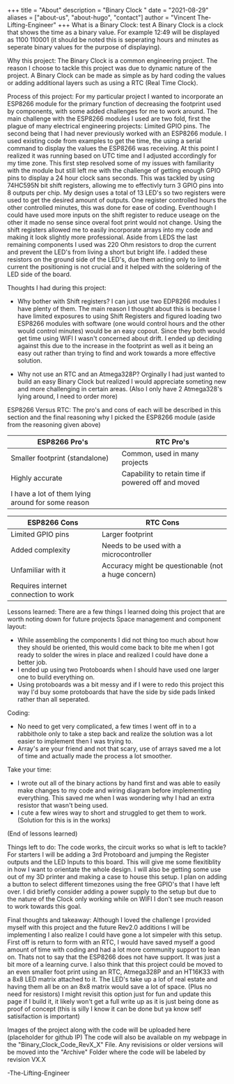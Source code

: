 +++
title = "About"
description = "Binary Clock "
date = "2021-08-29"
aliases = ["about-us", "about-hugo", "contact"]
author = "Vincent The-Lifting-Engineer"
+++
What is a Binary Clock: test
A Binary Clock is a clock that shows the time as a binary value. For example 12:49 will be displayed as 1100 110001 (it should be noted this is seperating hours and minutes as seperate binary values for the purpose of displaying).

Why this project:
The Binary Clock is a common engineering project. The reason I choose to tackle this project was due to dynamic nature of the project. 
A Binary Clock can be made as simple as by hard coding the values or adding additional layers such as using a RTC (Real Time Clock).

Process of this project:
For my particular project I wanted to incorporate an ESP8266 module for the primary function of decreasing the footprint used by components, with some added challenges for me to work around.
The main challenge with the ESP8266 modules I used are two fold, first the plague of many electrical engineering projects: Limited GPIO pins. The second being that I had never previously worked with an ESP8266 module.
I used existing code from examples to get the time, the using a serial command to display the values the ESP8266 was receiving. At this point I realized it was running based on UTC time and I adjusted accordingly for my time zone.
This first step resolved some of my issues with familiarity with the module but still left me with the challenge of getting enough GPIO pins to display a 24 hour clock sans seconds.
This was tackled by using 74HC595N bit shift registers, allowing me to effectivly turn 3 GPIO pins into 8 outputs per chip. My design uses a total of 13 LED's so two registers were used to get the desired amount of outputs.
One register controlled hours the other controlled minutes, this was done for ease of coding. Eventhough I could have used more inputs on the shift register to reduce useage on the other it made no sense since overal foot print would not change.
Using the shift registers allowed me to easily incorporate arrays into my code and making it look slightly more professional.
Aside from LEDS the last remaining components I used was 220 Ohm resistors to drop the current and prevent the LED's from living a short but bright life.
I added these resistors on the ground side of the LED's, due them acting only to limit current the positioning is not crucial and it helped with the soldering of the LED side of the board.

Thoughts I had during this project:
* Why bother with Shift registers? I can just use two EDP8266 modules I have plenty of them.
	The main reason I thought about this is because I have limited exposures to using Shift Registers and figured loading two ESP8266 modules with software (one would control hours and the other would control minutes) would be an easy copout. 
	Since they both would get time using WIFI I wasn't concerned about drift. I ended up deciding against this due to the increase in the footprint as well as it being an easy out rather than trying to find and work towards a more effective solution.

* Why not use an RTC and an Atmega328P?
	Orginally I had just wanted to build an easy Binary Clock but realized I would appreciate someting new and more challenging in certain areas. (Also I only have 2 Atmega328's lying around, I need to order more)

ESP8266 Versus RTC:
The pro's and cons of each will be described in this section and the final reasoning why I picked the ESP8266 module (aside from the reasoning given above)

ESP8266 Pro's					   |	RTC Pro's
---------------------------------------------------|-------------------------------------------------------------					
Smaller footprint (standalone)			   |	Common, used in many projects
Highly accurate					   |	Capability to retain time if powered off and moved
I have a lot of them lying around for some reason  |	

ESP8266 Cons					   |	RTC Cons
---------------------------------------------------|-------------------------------------------------------------
Limited GPIO pins				   |	Larger footprint
Added complexity				   |	Needs to be used with a microcontroller 
Unfamiliar with it				   |	Accuracy might be questionable (not a huge concern)
Requires internet connection to work               |

Lessons learned:
There are a few things I learned doing this project that are worth noting down for future projects
Space management and component layout:
* While assembling the components I did not thing too much about how they should be oriented, this would come back to bite me when I got ready to solder the wires in place and realized I could have done a better job.
* I ended up using two Protoboards when I should have used one larger one to build everything on.
* Using protoboards was a bit messy and if I were to redo this project this way I'd buy some protoboards that have the side by side pads linked rather than all seperated.

Coding:
* No need to get very complicated, a few times I went off in to a rabbithole only to take a step back and realize the solution was a lot easier to implement then I was trying to. 
* Array's are your friend and not that scary, use of arrays saved me a lot of time and actually made the process a lot smoother.

Take your time:
* I wrote out all of the binary actions by hand first and was able to easily make changes to my code and wiring diagram before implementing everything. This saved me when I was wondering why I had an extra resistor that wasn't being used.
* I cute a few wires way to short and struggled to get them to work. (Solution for this is in the works)

(End of lessons learned)

Things left to do:
The code works, the circuit works so what is left to tackle?
For starters I will be adding a 3rd Protoboard and jumping the Register outputs and the LED Inputs to this board. This will give me some flexitiblity in how I want to orientate the whole design.
I will also be getting some use out of my 3D printer and making a case to house this setup.
I plan on adding a button to select different timezones using the free GPIO's that I have left over.
I did briefly consider adding a power supply to the setup but due to the nature of the Clock only working while on WIFI I don't see much reason to work towards this goal.

Final thoughts and takeaway:
Although I loved the challenge I provided myself with this project and the future Rev2.0 additions I will be implementing I also realize I could have gone a lot simpeler with this setup.
First off is return to form with an RTC, I would have saved myself a good amount of time with coding and had a lot more community support to lean on. Thats not to say that the ESP8266 does not have support.
It was just a bit more of a learning curve.
I also think that this project could be moved to an even smaller foot print using an RTC, Atmega328P and an HT16K33 with a 8x8 LED matrix attached to it. The LED's take up a lof of real estate and having them all be on 
an 8x8 matrix would save a lot of space. (Plus no need for resistors) 
I might revisit this option just for fun and update this page if I build it, it likely won't get a full write up as it is just being done as proof of concept (this is silly I know it can be done but ya know self satisifaction is important)

Images of the project along with the code will be uploaded here (placeholder for github IP)
The code will also be available on my webpage in the "Binary_Clock_Code_RevX_X" File.
Any revisisions or older versions will be moved into the "Archive" Folder where the code will be labeled by revision VX.X

-The-Lifting-Engineer
